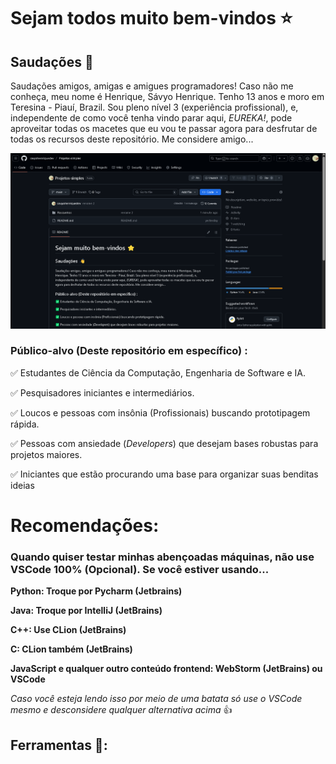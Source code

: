 # Sejam todos muito bem-vindos ⭐
## Saudações 👋
Saudações amigos, amigas e amigues programadores! Caso não me conheça, meu nome é Henrique, Sávyo Henrique. Tenho
13 anos e moro em Teresina - Piauí, Brazil. Sou pleno nível 3 (experiência profissional), e, independente de como você tenha vindo parar aqui, *EUREKA!*, pode aproveitar todas os macetes que eu vou te passar agora para desfrutar
de todas os recursos deste repositório. Me considere amigo...

![ignorethis](Ignore/print_1_repositorie.png)

### Público-alvo (Deste repositório em específico)  :

✅ Estudantes de Ciência da Computação, Engenharia de Software e IA.

✅ Pesquisadores iniciantes e intermediários.

✅ Loucos e pessoas com insônia (Profissionais) buscando prototipagem rápida.

✅ Pessoas com ansiedade (*Developers*) que desejam bases robustas para projetos maiores.

✅ Iniciantes que estão procurando uma base para organizar suas benditas ideias

# Recomendações:

### Quando quiser testar minhas abençoadas máquinas, não use VSCode 100% (Opcional). Se você estiver usando...

**Python: Troque por Pycharm (Jetbrains)**

**Java: Troque por IntelliJ (JetBrains)**

**C++: Use CLion (JetBrains)**

**C: CLion também (JetBrains)**

**JavaScript e qualquer outro conteúdo frontend: WebStorm (JetBrains) ou VSCode**

*Caso você esteja lendo isso por meio de uma batata só use o VSCode mesmo e desconsidere qualquer alternativa
acima* 👍

## Ferramentas 👾:
